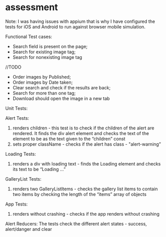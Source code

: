 # assessment
Note: I was having issues with appium that is why I have configured the tests for iOS and Android to run against browser mobile simulation.

Functional Test cases:

- Search field is present on the page;
- Search for existing image tag;
- Search for nonexisting image tag

//TODO 
- Order images by Published;
- Order images by Date taken;
- Clear search and check if the results are back;
- Search for more than one tag;
- Download should open the image in a new tab


Unit Tests:

Alert Tests:

1. renders children - this test is to check if the children of the alert are rendered. It finds the div alert element and checks the text of the element to be as the text given to the “children” const
2. sets proper className - checks if the alert has class - "alert-warning”

Loading Tests:

1. renders a div with loading text - finds the Loading element and checks its text to be “Loading …”

GalleryList Tests:

1. renders two GalleryListItems - checks the gallery list items to contain two items  by checking the length of the “items” array of objects 

App Tests:

1. renders without crashing - checks if the app renders without crashing  

Alert Reducers: The tests check the different alert states - success, alert/danger and clear


